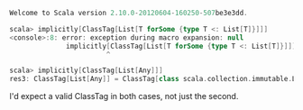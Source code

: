 ```scala
Welcome to Scala version 2.10.0-20120604-160250-507be3e3dd.

scala> implicitly[ClassTag[List[T forSome {type T <: List[T]}]]]
<console>:8: error: exception during macro expansion: null
              implicitly[ClassTag[List[T forSome {type T <: List[T]}]]]
                        ^

scala> implicitly[ClassTag[List[Any]]]
res3: ClassTag[List[Any]] = ClassTag[class scala.collection.immutable.List]
```

I'd expect a valid ClassTag in both cases, not just the second.

